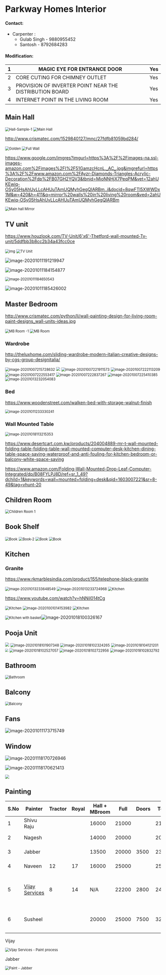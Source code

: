 # Parkway Homes Interior

#### Contact: 

- Carpenter : 
  - Gulab Singh - 9880955452
  - Santosh - 8792684283

#### Modification: 

| 1    | MAGIC EYE FOR  ENTRANCE DOOR                             | Yes  |
| ---- | -------------------------------------------------------- | ---- |
| 2    | CORE CUTING FOR  CHIMNEY OUTLET                          | Yes  |
| 3    | PROVISION OF INVERTER  POINT NEAR THE DISTRIBUTION BOARD | Yes  |
| 4    | INTERNET POINT IN THE LIVING ROOM                        | Yes  |



## Main Hall

<img src="assets\main-hall-sample-1.png" alt="Hall-Sample-1" style="zoom:80%;" />



<img src="assets\main-hall-sample-2.png" alt="Main Hall" style="zoom:80%;" />



http://www.crismatec.com/1529840127/mnc/27fdfb81059bd284/

<img src="assets\main-hall-sample-3.png" alt="Golden" style="zoom:80%;" />

<img src="assets\main-hall-sample-4.png" alt="Full Wall" style="zoom:80%;" />



https://www.google.com/imgres?imgurl=https%3A%2F%2Fimages-na.ssl-images-amazon.com%2Fimages%2FI%2F51GamzcHcnL._AC_.jpg&imgrefurl=https%3A%2F%2Fwww.amazon.com%2FAyzr-Diamonds-Triangles-Acrylic-Decoration%2Fdp%2FB07GH2YQV3&tbnid=MioNNHjX7PeqPM&vet=12ahUKEwiq-OSy05HsAhUvLLcAHUuTAmUQMyhGegQIARBm..i&docid=8qwFTl5XWWDx1M&w=420&h=411&q=mirror%20walls%20in%20living%20room&ved=2ahUKEwiq-OSy05HsAhUvLLcAHUuTAmUQMyhGegQIARBm



<img src="assets\main-hall-mirror.png" alt="Main hall Mirror" style="zoom:80%;" />

## TV unit

https://www.houzlook.com/TV-Unit/6'x6'-Thetford-wall-mounted-Tv-unit/5ddfbb3b8cc2b34a43fcc0ce



<img src="assets\tv-unit-1.png" alt="img" style="zoom:80%;" />

<img src="assets\tv-unit-2.png" alt="TV Unit" style="zoom:80%;" />

![image-20201011191219947](assets\tv-unit-6.png)

![image-20201011184154877](D:\Praveen\sourcecontrol\github\praveenraghuvanshi1512\parkwayhomes\E-801\Interior\assets\tv-unit-3.png)

<img src="assets\tv-unit-4.png" alt="image-20201011184650543" style="zoom:80%;" />

![image-20201011185426002](D:\Praveen\sourcecontrol\github\praveenraghuvanshi1512\parkwayhomes\E-801\Interior\assets\tv-unit-5.png)

## Master Bedroom

http://www.crismatec.com/python/li/wall-painting-design-for-living-room-paint-designs_wall-units-ideas.jpg

<img src="assets\mbroom-sample-1.png" alt="MB Room -1" style="zoom:80%;" />



<img src="assets\mbroom-sample-2.png" alt="MB Room" style="zoom:80%;" />

### Wardrobe



http://theluxhome.com/sliding-wardrobe-modern-italian-creative-designs-by-cgs-group-designitalia/

<img src="assets\wardrobe-sliding-1.png" alt="image-20201007215728632" style="zoom:80%;" />

<img src="assets\wardrobe-sliding-7.png" style="zoom:80%;" />

<img src="assets\wardrobe-sliding-2.png" alt="image-20201007221911573" style="zoom:80%;" />

<img src="assets\wardrobe-sliding-3.png" alt="image-20201007222113209" style="zoom:80%;" />

<img src="assets\wardrobe-sliding-4.png" alt="image-20201007222553417" style="zoom:80%;" />

<img src="assets\wardrobe-sliding-5.png" alt="image-20201007222837267" style="zoom:80%;" />

<img src="assets\wardrobe-sliding-6.png" alt="image-20201007225410385" style="zoom:80%;" />

<img src="assets\wardrobe-sliding-8.png" alt="image-20201013232054083" style="zoom:80%;" />



### Bed

https://www.woodenstreet.com/walken-bed-with-storage-walnut-finish

<img src="assets\bed-1.png" alt="image-20201011233330241" style="zoom:80%;" />

### Wall Mounted Table

<img src="assets\wall-mounted-table-1.png" alt="image-20201018113215353" style="zoom:80%;" />

https://www.desertcart.com.kw/products/204004889-mr-t-wall-mounted-folding-table-folding-table-wall-mounted-computer-desk-kitchen-dining-table-space-saving-waterproof-and-anti-fouling-for-kitchen-bedroom-or-balcony-white-space-saving

https://www.amazon.com/Folding-Wall-Mounted-Drop-Leaf-Computer-Integrated/dp/B08FYLPJ8D/ref=sr_1_49?dchild=1&keywords=wall+mounted+folding+desk&qid=1603007221&sr=8-49&tag=vhunt-20

## Children Room

<img src="assets\chidren-room-1.png" alt="Children Room 1" style="zoom:80%;" />



## Book Shelf

<img src="assets\book-1.png" alt="Book" style="zoom:80%;" />

<img src="assets\book-2.png" alt="Book-2" style="zoom:80%;" />

<img src="assets\book-3.png" alt="Book" style="zoom:80%;" />

<img src="assets\book-4.png" alt="Book" style="zoom:80%;" />

## Kitchen

### Granite

https://www.rkmarblesindia.com/product/155/telephone-black-granite

<img src="assets\granite-1.png" alt="image-20201013233648549" style="zoom:80%;" />

<img src="assets\granite-2.png" alt="image-20201013233724968" style="zoom:80%;" />



<img src="assets\kitchen-1.png" alt="Kitchen" style="zoom:80%;" />

https://www.youtube.com/watch?v=hNNil014tCg

<img src="assets\kitchen-2.png" alt="Kitchen" style="zoom:80%;" />

<img src="assets\kitchen-3.png" alt="image-20201001014153982" style="zoom:80%;" />

<img src="assets\kitchen-4.png" alt="Kitchen" style="zoom:80%;" />



​	<img src="assets\kitchen-5.png" alt="Kitchen with basket" style="zoom:80%;" />![image-20201018100326167](D:\Praveen\sourcecontrol\github\praveenraghuvanshi\eva4-p2-group\Session-8\Assignment-8\assets\pooja-unit-1.png)

## Pooja Unit

<img src="\assets\pooja-unit-1.png" style="zoom:80%;" />

<img src="\assets\pooja-unit-2.png" alt="image-20201018101907348" style="zoom:80%;" />

<img src="\assets\pooja-unit-3.png" alt="image-20201018102324265" style="zoom:80%;" />

<img src="assets\guest-room-pooja-unit.png" alt="image-20201018104121201" style="zoom:80%;" />

<img src="assets\pooja-unit-1 - modified.png" style="zoom:60%;" />

<img src="\assets\pooja-unit-5.png" alt="image-20201018102527057" style="zoom:80%;" />

<img src="assets\pooja-unit-4.png" alt="image-20201018102722956" style="zoom:80%;" />

<img src="assets\pooja-unit-6.png" alt="image-20201018102832792" style="zoom:80%;" />

## Bathroom

<img src="assets\bathroom.png" alt="Bathroom" style="zoom:80%;" />



## Balcony

<img src="assets\balcony.png" alt="Balcony" style="zoom:80%;" />

## Fans

![image-20201011173715749](D:\Praveen\sourcecontrol\github\praveenraghuvanshi1512\parkwayhomes\E-801\Interior\assets\fan-1.png)

## Window

![image-20201118170726946](assets\window-design-2.png)

![image-20201118170621413](D:\Praveen\sourcecontrol\github\praveenraghuvanshi1512\parkwayhomes\E-801\Interior\assets\window-design-1.png)

<img src="assets\window-design.png" style="zoom:80%;" />

## Painting

| S.No | Painter                                                      | Tractor | Royal | Hall + MBroom | Full  | Doors | Total | Reference    | Contact     | Remarks                                |
| ---- | ------------------------------------------------------------ | ------- | ----- | ------------- | ----- | ----- | ----- | ------------ | ----------- | -------------------------------------- |
| 1    | Shivu Raju                                                   |         |       | 16000         | 21000 |       | 21000 | PWH          | 8971304010  | Good one                               |
| 2    | Nagesh                                                       |         |       | 14000         | 20000 |       | 20000 | Bidyut       | 9546039014  | Quite young                            |
| 3    | Jabber                                                       |         |       | 13500         | 20000 | 3500  | 23500 | PWH group    | 9901954955  | Average                                |
| 4    | Naveen                                                       | 12      | 17    | 16000         | 25000 |       | 25000 | Sonal Bhabhi | 9901023450  | Better                                 |
| 5    | [Vijay Services](https://www.vijayhomeservices.com/services/interior-painting-in-bangalore) | 8       | 14    | N/A           | 22200 | 2800  | 24000 | Online       | 96116 00990 | Cost effective, Includes Deep cleaning |
| 6    | Susheel                                                      |         |       | 20000         | 25000 | 7500  | 32500 | Gulab Singh  | 9663427128  | Gulab singh person, expensive          |

Vijay

<img src="assets\paint-vijay-process.png" alt="Vijay Services - Paint process" style="zoom:80%;" />

Jabber

<img src="assets\paint-jabber-quotation.png" alt="Paint - Jabber" style="zoom:80%;" />